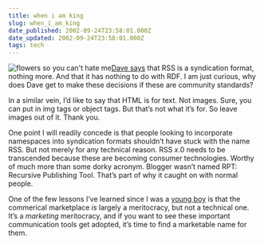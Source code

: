 ```yaml
---
title: when i am king
slug: when_i_am_king
date_published: 2002-09-24T23:58:01.000Z
date_updated: 2002-09-24T23:58:01.000Z
tags: tech
---
```


![flowers so you can't hate me](__GHOST_URL__/anil/images/flowers.gif)[Dave says](http://scriptingnews.userland.com/backissues/2002/09/23#When:8:59:58PM) that RSS is a syndication format, nothing more. And that it has nothing to do with RDF. I am just curious, why does Dave get to make these decisions if these are community standards?

In a similar vein, I’d like to say that HTML is for text. Not images. Sure, you can put in img tags or object tags. But that’s not what it’s for. So leave images out of it. Thank you.

One point I will readily concede is that people looking to incorporate namespaces into syndication formats shouldn’t have stuck with the name RSS. But not merely for any technical reason. RSS *x*.0 needs to be transcended because these are becoming consumer technologies. Worthy of much more than some dorky acronym. Blogger wasn’t named RPT: Recursive Publishing Tool. That’s part of why it caught on with normal people.

One of the few lessons I’ve learned since I was a [young boy](http://www.dashes.com/anil/index.php?archives/003115.php) is that the commerical marketplace *is* largely a meritocracy, but not a technical one. It’s a *marketing* meritocracy, and if you want to see these important communication tools get adopted, it’s time to find a marketable name for them.
